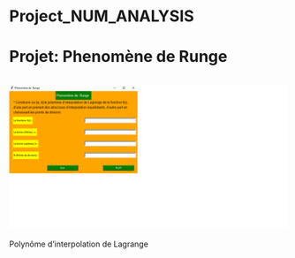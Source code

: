 # Project_NUM_ANALYSIS





# Projet: Phenomène de  Runge 


<br><img src="GIF.gif"> <br>
<br><bold>Polynôme d’interpolation de Lagrange<br>


